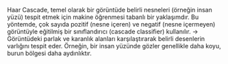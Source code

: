 Haar Cascade, temel olarak bir görüntüde belirli nesneleri
(örneğin insan yüzü) tespit etmek için makine öğrenmesi tabanlı bir yaklaşımdır.
Bu yöntemde, çok sayıda pozitif (nesne içeren) ve negatif (nesne içermeyen) görüntüyle
eğitilmiş bir sınıflandırıcı (cascade classifier) kullanılır.
-> Görüntüdeki parlak ve karanlık alanları karşılaştırarak belirli
desenlerin varlığını tespit eder. Örneğin, bir insan yüzünde gözler genellikle
daha koyu, burun bölgesi daha aydınlıktır.